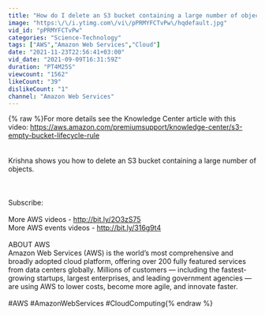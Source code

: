 ```yaml
---
title: "How do I delete an S3 bucket containing a large number of objects?"
image: "https:\/\/i.ytimg.com\/vi\/pPRMYFCTvPw\/hqdefault.jpg"
vid_id: "pPRMYFCTvPw"
categories: "Science-Technology"
tags: ["AWS","Amazon Web Services","Cloud"]
date: "2021-11-23T22:56:41+03:00"
vid_date: "2021-09-09T16:31:59Z"
duration: "PT4M25S"
viewcount: "1562"
likeCount: "39"
dislikeCount: "1"
channel: "Amazon Web Services"
---
```

{% raw %}For more details see the Knowledge Center article with this video: <a rel="nofollow" target="blank" href="https://aws.amazon.com/premiumsupport/knowledge-center/s3-empty-bucket-lifecycle-rule">https://aws.amazon.com/premiumsupport/knowledge-center/s3-empty-bucket-lifecycle-rule</a><br /><br /><br />Krishna shows you how to delete an S3 bucket containing a large number of objects.<br /><br /><br /><br />Subscribe: <br /><br />More AWS videos - <a rel="nofollow" target="blank" href="http://bit.ly/2O3zS75">http://bit.ly/2O3zS75</a> <br />More AWS events videos - <a rel="nofollow" target="blank" href="http://bit.ly/316g9t4">http://bit.ly/316g9t4</a><br /><br />ABOUT AWS<br />Amazon Web Services (AWS) is the world’s most comprehensive and broadly adopted cloud platform, offering over 200 fully featured services from data centers globally. Millions of customers — including the fastest-growing startups, largest enterprises, and leading government agencies — are using AWS to lower costs, become more agile, and innovate faster.<br /><br />#AWS #AmazonWebServices #CloudComputing{% endraw %}
